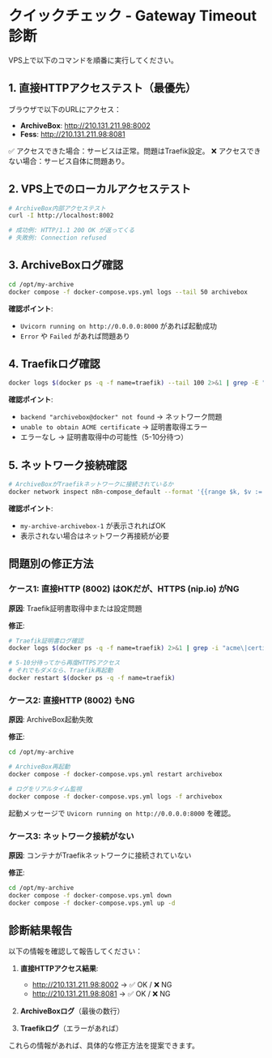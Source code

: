 # クイックチェック - Gateway Timeout 診断

VPS上で以下のコマンドを順番に実行してください。

## 1. 直接HTTPアクセステスト（最優先）

ブラウザで以下のURLにアクセス：

- **ArchiveBox**: http://210.131.211.98:8002
- **Fess**: http://210.131.211.98:8081

✅ アクセスできた場合：サービスは正常。問題はTraefik設定。
❌ アクセスできない場合：サービス自体に問題あり。

## 2. VPS上でのローカルアクセステスト

```bash
# ArchiveBox内部アクセステスト
curl -I http://localhost:8002

# 成功例: HTTP/1.1 200 OK が返ってくる
# 失敗例: Connection refused
```

## 3. ArchiveBoxログ確認

```bash
cd /opt/my-archive
docker compose -f docker-compose.vps.yml logs --tail 50 archivebox
```

**確認ポイント**:
- `Uvicorn running on http://0.0.0.0:8000` があれば起動成功
- `Error` や `Failed` があれば問題あり

## 4. Traefikログ確認

```bash
docker logs $(docker ps -q -f name=traefik) --tail 100 2>&1 | grep -E "archive|error|timeout"
```

**確認ポイント**:
- `backend "archivebox@docker" not found` → ネットワーク問題
- `unable to obtain ACME certificate` → 証明書取得エラー
- エラーなし → 証明書取得中の可能性（5-10分待つ）

## 5. ネットワーク接続確認

```bash
# ArchiveBoxがTraefikネットワークに接続されているか
docker network inspect n8n-compose_default --format '{{range $k, $v := .Containers}}{{$v.Name}} {{end}}'
```

**確認ポイント**:
- `my-archive-archivebox-1` が表示されればOK
- 表示されない場合はネットワーク再接続が必要

## 問題別の修正方法

### ケース1: 直接HTTP (8002) はOKだが、HTTPS (nip.io) がNG

**原因**: Traefik証明書取得中または設定問題

**修正**:
```bash
# Traefik証明書ログ確認
docker logs $(docker ps -q -f name=traefik) 2>&1 | grep -i "acme\|certificate" | tail -20

# 5-10分待ってから再度HTTPSアクセス
# それでもダメなら、Traefik再起動
docker restart $(docker ps -q -f name=traefik)
```

### ケース2: 直接HTTP (8002) もNG

**原因**: ArchiveBox起動失敗

**修正**:
```bash
cd /opt/my-archive

# ArchiveBox再起動
docker compose -f docker-compose.vps.yml restart archivebox

# ログをリアルタイム監視
docker compose -f docker-compose.vps.yml logs -f archivebox
```

起動メッセージで `Uvicorn running on http://0.0.0.0:8000` を確認。

### ケース3: ネットワーク接続がない

**原因**: コンテナがTraefikネットワークに接続されていない

**修正**:
```bash
cd /opt/my-archive
docker compose -f docker-compose.vps.yml down
docker compose -f docker-compose.vps.yml up -d
```

## 診断結果報告

以下の情報を確認して報告してください：

1. **直接HTTPアクセス結果**:
   - http://210.131.211.98:8002 → ✅ OK / ❌ NG
   - http://210.131.211.98:8081 → ✅ OK / ❌ NG

2. **ArchiveBoxログ**（最後の数行）

3. **Traefikログ**（エラーがあれば）

これらの情報があれば、具体的な修正方法を提案できます。
